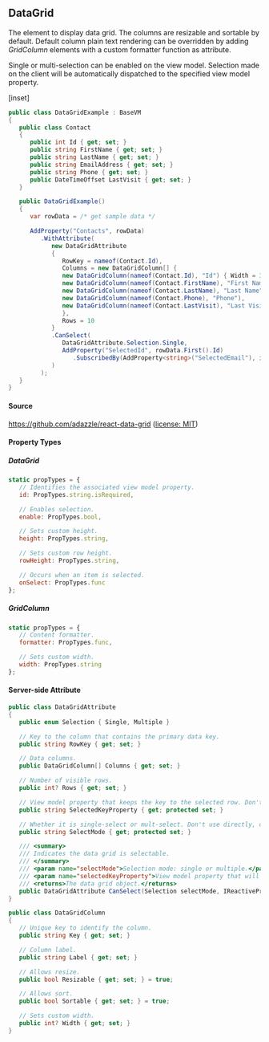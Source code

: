 ﻿## DataGrid

The element to display data grid. The columns are resizable and sortable by default.  Default column plain text rendering can be overridden by adding _GridColumn_ elements with a custom formatter function as attribute.

Single or multi-selection can be enabled on the view model.  Selection made on the client will be automatically dispatched to the specified view model property.

[inset]

```csharp
public class DataGridExample : BaseVM
{
   public class Contact
   {
      public int Id { get; set; }
      public string FirstName { get; set; }
      public string LastName { get; set; }
      public string EmailAddress { get; set; }
      public string Phone { get; set; }
      public DateTimeOffset LastVisit { get; set; }
   }

   public DataGridExample()
   {
      var rowData = /* get sample data */

      AddProperty("Contacts", rowData)
         .WithAttribute(
            new DataGridAttribute
            {
               RowKey = nameof(Contact.Id),
               Columns = new DataGridColumn[] {
               new DataGridColumn(nameof(Contact.Id), "Id") { Width = 3, Resizable = false, Sortable = false },
               new DataGridColumn(nameof(Contact.FirstName), "First Name"),
               new DataGridColumn(nameof(Contact.LastName), "Last Name"),
               new DataGridColumn(nameof(Contact.Phone), "Phone"),
               new DataGridColumn(nameof(Contact.LastVisit), "Last Visit")
               },
               Rows = 10
            }
            .CanSelect(
               DataGridAttribute.Selection.Single,
               AddProperty("SelectedId", rowData.First().Id)
                  .SubscribedBy(AddProperty<string>("SelectedEmail"), id => rowData.First(row => row.Id == id).EmailAddress)
            )
         );
   }
}
```

#### Source

https://github.com/adazzle/react-data-grid ([license: MIT](https://github.com/adazzle/react-data-grid/blob/master/LICENSE))


#### Property Types

##### DataGrid
```jsx
static propTypes = {
   // Identifies the associated view model property.
   id: PropTypes.string.isRequired,

   // Enables selection.
   enable: PropTypes.bool,

   // Sets custom height.
   height: PropTypes.string,

   // Sets custom row height.
   rowHeight: PropTypes.string,

   // Occurs when an item is selected.
   onSelect: PropTypes.func
};
```

##### GridColumn
```jsx
static propTypes = {
   // Content formatter.
   formatter: PropTypes.func,

   // Sets custom width.
   width: PropTypes.string
};
```

#### Server-side Attribute

```csharp
public class DataGridAttribute
{
   public enum Selection { Single, Multiple }

   // Key to the column that contains the primary data key.
   public string RowKey { get; set; }

   // Data columns.
   public DataGridColumn[] Columns { get; set; }

   // Number of visible rows.
   public int? Rows { get; set; }

   // View model property that keeps the key to the selected row. Don't use directly, call CanSelect instead.
   public string SelectedKeyProperty { get; protected set; }

   // Whether it is single-select or mult-select. Don't use directly, call CanSelect instead.
   public string SelectMode { get; protected set; }

   /// <summary>
   /// Indicates the data grid is selectable.
   /// </summary>
   /// <param name="selectMode">Selection mode: single or multiple.</param>
   /// <param name="selectedKeyProperty">View model property that will receive the selected key(s).</param>
   /// <returns>The data grid object.</returns>
   public DataGridAttribute CanSelect(Selection selectMode, IReactiveProperty selectedKeyProperty);
}

public class DataGridColumn
{
   // Unique key to identify the column.
   public string Key { get; set; }

   // Column label.
   public string Label { get; set; }

   // Allows resize.
   public bool Resizable { get; set; } = true;

   // Allows sort.
   public bool Sortable { get; set; } = true;

   // Sets custom width.
   public int? Width { get; set; }
}
```